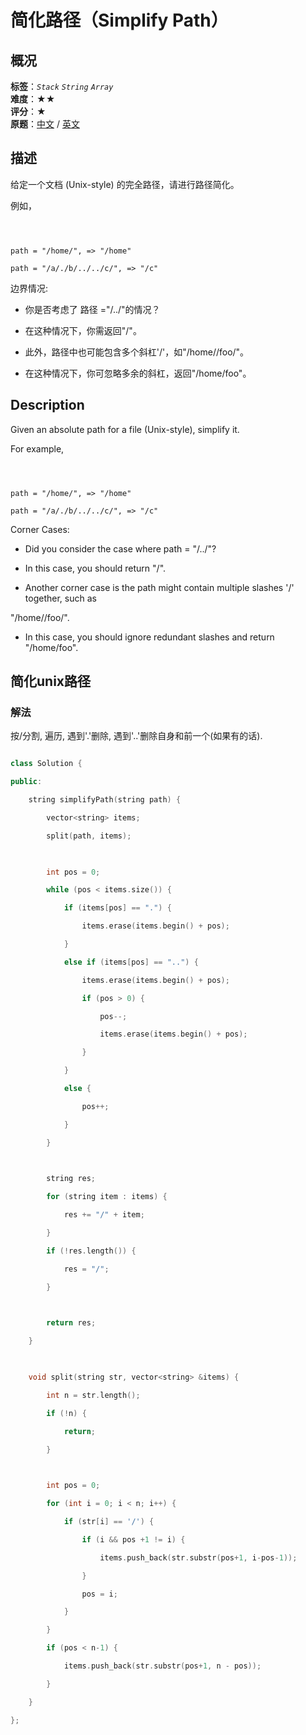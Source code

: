 # 简化路径（Simplify Path）
## 概况
**标签**：*`Stack`*  *`String`*  *`Array`*<br>
**难度**：★★<br>
**评分**：★<br>
**原题**：[中文](https://leetcode-cn.com/problems/simplify-path) / [英文](https://leetcode.com/problems/simplify-path)
## 描述

给定一个文档 (Unix-style) 的完全路径，请进行路径简化。



例如，

```



path = "/home/", => "/home"

path = "/a/./b/../../c/", => "/c"

```



边界情况:





- 你是否考虑了 路径 ="/../"的情况？

- 在这种情况下，你需返回"/"。

- 此外，路径中也可能包含多个斜杠&#39;/&#39;，如"/home//foo/"。

- 在这种情况下，你可忽略多余的斜杠，返回"/home/foo"。



## Description

Given an absolute path for a file (Unix-style), simplify it.



For example,

```



path = "/home/", => "/home"

path = "/a/./b/../../c/", => "/c"

```



Corner Cases:





- Did you consider the case where path = "/../"?

- In this case, you should return "/".

- Another corner case is the path might contain multiple slashes &#39;/&#39; together, such as 

 "/home//foo/".

- In this case, you should ignore redundant slashes and return "/home/foo".





## 简化unix路径

### 解法

按/分割, 遍历, 遇到'.'删除, 遇到'..'删除自身和前一个(如果有的话).

```c++

class Solution {

public:

    string simplifyPath(string path) {

        vector<string> items;

        split(path, items);

        

        int pos = 0;

        while (pos < items.size()) {

            if (items[pos] == ".") {

                items.erase(items.begin() + pos);

            }

            else if (items[pos] == "..") {

                items.erase(items.begin() + pos);

                if (pos > 0) {

                    pos--;

                    items.erase(items.begin() + pos);

                }

            }

            else {

                pos++;

            }

        }

        

        string res;

        for (string item : items) {

            res += "/" + item;

        }

        if (!res.length()) {

            res = "/";

        }

        

        return res;

    }

    

    void split(string str, vector<string> &items) {

        int n = str.length();

        if (!n) {

            return;

        }

        

        int pos = 0;

        for (int i = 0; i < n; i++) {

            if (str[i] == '/') {

                if (i && pos +1 != i) {

                    items.push_back(str.substr(pos+1, i-pos-1));

                }

                pos = i;

            }

        }

        if (pos < n-1) {

            items.push_back(str.substr(pos+1, n - pos));

        }

    }

};

```
